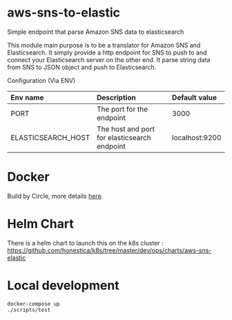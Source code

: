 # aws-sns-to-elastic
Simple endpoint that parse Amazon SNS data to elasticsearch

This module main purpose is to be a translator for Amazon SNS and Elasticsearch.
It simply provide a http endpoint for SNS to push to and connect your Elasticsearch server on the other end. It parse string data from SNS to JSON object and push to Elasticsearch.

Configuration (Via ENV)

| Env name           | Description                                  | Default value  |
|:-------------------|:---------------------------------------------|:---------------|
| PORT               | The port for the endpoint                    | 3000           |
| ELASTICSEARCH_HOST | The host and port for elasticsearch endpoint | localhost:9200 |

# Docker
Build by Circle, more details [here](.circleci/config.yml).

# Helm Chart 
There is a helm chart to launch this on the k8s cluster : https://github.com/honestica/k8s/tree/master/dev/ops/charts/aws-sns-elastic

# Local development

```
docker-compose up
./scripts/test
```
